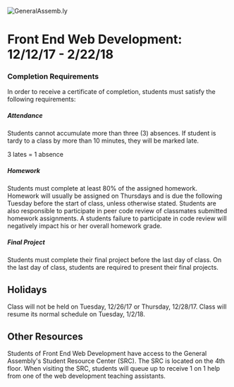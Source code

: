 ![GeneralAssemb.ly](https://github.com/generalassembly/ga-ruby-on-rails-for-devs/raw/master/images/ga.png "GeneralAssemb.ly")

# Front End Web Development: 12/12/17 - 2/22/18

### Completion Requirements

In order to receive a certificate of completion, students must satisfy the following requirements:

##### Attendance

Students cannot accumulate more than three (3) absences. If  student is tardy to a class by more than 10 minutes, they will be marked late.

3 lates = 1 absence

##### Homework

Students must complete at least 80% of the assigned homework. Homework will usually be assigned on Thursdays and is due the following Tuesday before the start of class, unless otherwise stated. Students are also responsible to participate in peer code review of classmates submitted homework assignments. A students failure to participate in code review will negatively impact his or her overall homework grade.

##### Final Project

Students must complete their final project before the last day of class. On the last day of class, students are required to present their final projects.

## Holidays

Class will not be held on Tuesday, 12/26/17 or Thursday, 12/28/17. Class will resume its normal schedule on Tuesday, 1/2/18.

## Other Resources

Students of Front End Web Development have access to the General Assembly's Student Resource Center (SRC). The SRC is located on the 4th floor. When visiting the SRC, students will queue up to receive 1 on 1 help from one of the web development teaching assistants.
